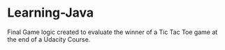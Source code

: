 # Learning-Java
Final Game logic created to evaluate the winner of a Tic Tac Toe game at the end of a Udacity Course.

